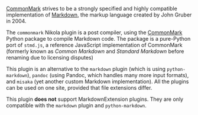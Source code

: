 [CommonMark][spec] strives to be a strongly specified and highly compatible
implementation of [Markdown][md], the markup language created by John Gruber
in 2004.

The `commonmark` Nikola plugin is a post compiler, using the [CommonMark][pypi]
Python package to compile Markdown code.  The package is a pure-Python port of
`stmd.js`, a reference JavaScript implementation of CommonMark (formerly known
as *Common Markdown* and *Standard Markdown* before renaming due to licensing
disputes)

This plugin is an alternative to the `markdown` plugin (which is using
`python-markdown`), `pandoc` (using Pandoc, which handles many more input
formats), and `misaka` (yet another custom Markdown implementation).  All the
plugins can be used on one site, provided that file extensions differ.

This plugin **does not** support MarkdownExtension plugins.  They are only
compatible with the `markdown` plugin and `python-markdown`.

[pypi]: https://pypi.python.org/pypi/CommonMark
[spec]: http://commonmark.org/
[md]: http://daringfireball.net/projects/markdown/

